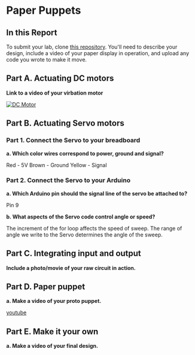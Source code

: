 # Paper Puppets

## In this Report

To submit your lab, clone [this repository](https://github.com/FAR-Lab/IDD-Fa18-Lab4). You'll need to describe your design, include a video of your paper display in operation, and upload any code you wrote to make it move.

## Part A. Actuating DC motors


**Link to a video of your virbation motor**

[![DC Motor](https://img.youtube.com/vi/B7mpdxQ5u3Q/1.jpg)](https://www.youtube.com/watch?v=B7mpdxQ5u3Q)

## Part B. Actuating Servo motors

### Part 1. Connect the Servo to your breadboard

**a. Which color wires correspond to power, ground and signal?**

Red - 5V
Brown - Ground
Yellow - Signal

### Part 2. Connect the Servo to your Arduino

**a. Which Arduino pin should the signal line of the servo be attached to?**

Pin 9

**b. What aspects of the Servo code control angle or speed?**

The increment of the for loop affects the speed of sweep. The range of angle we write to the Servo determines the angle of the sweep.

## Part C. Integrating input and output

**Include a photo/movie of your raw circuit in action.**




## Part D. Paper puppet

**a. Make a video of your proto puppet.**

[youtube](https://www.youtube.com/watch?v=aeR-53hSo4c)

## Part E. Make it your own

**a. Make a video of your final design.**
